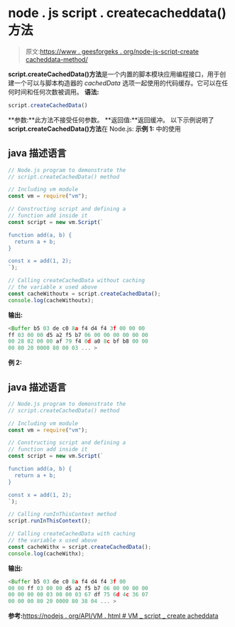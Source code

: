 # node . js script . createcacheddata()方法

> 原文:[https://www . geesforgeks . org/node-js-script-create cacheddata-method/](https://www.geeksforgeeks.org/node-js-script-createcacheddata-method/)

**script.createCachedData()方法**是一个内置的脚本模块应用编程接口，用于创建一个可以与脚本构造器的 *cachedData* 选项一起使用的代码缓存。它可以在任何时间和任何次数被调用。
**语法:**

```js
script.createCachedData()
```

**参数:**此方法不接受任何参数。
**返回值:**返回缓冲。
以下示例说明了 **script.createCachedData()方法**在 Node.js:
**示例 1:**
中的使用

## java 描述语言

```js
// Node.js program to demonstrate the     
// script.createCachedData() method

// Including vm module
const vm = require("vm");

// Constructing script and defining a
// function add inside it
const script = new vm.Script(`

function add(a, b) {
  return a + b;
}

const x = add(1, 2);
`);

// Calling createCachedData without caching
// the variable x used above
const cacheWithoutx = script.createCachedData();
console.log(cacheWithoutx);
```

**输出:**

```js
<Buffer b5 03 de c0 8a f4 d4 f4 3f 00 00 00
ff 03 00 00 d5 a2 f5 b7 06 00 00 00 00 00 00 
00 28 02 00 00 af 79 f4 0d a0 8c bf b8 00 00
00 80 20 0000 80 00 03 ... >
```

**例 2:**

## java 描述语言

```js
// Node.js program to demonstrate the     
// script.createCachedData() method

// Including vm module
const vm = require("vm");

// Constructing script and defining a
// function add inside it
const script = new vm.Script(`

function add(a, b) {
  return a + b;
}

const x = add(1, 2);
`);

// Calling runInThisContext method
script.runInThisContext();

// Calling createCachedData with caching
// the variable x used above
const cacheWithx = script.createCachedData();
console.log(cacheWithx);
```

**输出:**

```js
<Buffer b5 03 de c0 8a f4 d4 f4 3f 00
00 00 ff 03 00 00 d5 a2 f5 b7 06 00 00 00 00
00 00 00 00 03 00 00 03 67 df 75 6d 4c 36 07
00 00 00 80 20 0000 80 38 04 ... >
```

**参考:**[https://nodejs . org/API/VM . html # VM _ script _ create acheddata](https://nodejs.org/api/vm.html#vm_script_createcacheddata)